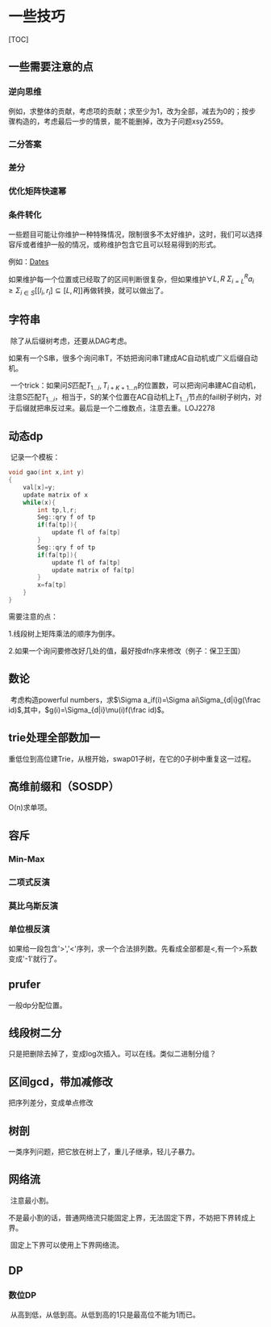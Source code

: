 # 一些技巧

[TOC]

## 一些需要注意的点

### 逆向思维

​	例如，求整体的贡献，考虑项的贡献；求至少为1，改为全部，减去为0的；按步骤构造的，考虑最后一步的情景，能不能删掉，改为子问题xsy2559。

### 二分答案

### 差分

### 优化矩阵快速幂

### 条件转化

一些题目可能让你维护一种特殊情况，限制很多不太好维护，这时，我们可以选择容斥或者维护一般的情况，或称维护包含它且可以轻易得到的形式。

例如：[Dates](https://codeforces.com/gym/102268/problem/D)

如果维护每一个位置或已经取了的区间判断很复杂，但如果维护$\forall L,R\ \Sigma_{i=L}^R a_i\geq \Sigma_{i\in S}\left [[l_i,r_i]\subseteq [L,R]\right]$再做转换，就可以做出了。

## 字符串

​	除了从后缀树考虑，还要从DAG考虑。

​	如果有一个S串，很多个询问串T，不妨把询问串T建成AC自动机或广义后缀自动机。

​	一个trick：如果问$S$匹配$T_{1...i},T_{i+K+1...n}$的位置数，可以把询问串建AC自动机，注意S匹配$T_{1...i}$，相当于，S的某个位置在AC自动机上$T_{1...i}​$节点的fail树子树内，对于后缀就把串反过来。最后是一个二维数点，注意去重。LOJ2278

## 动态dp

​	记录一个模板：

```c++
void gao(int x,int y)
{
	val[x]=y;
	update matrix of x
	while(x){
		int tp,l,r;
		Seg::qry f of tp
		if(fa[tp]){
			update fl of fa[tp]
		}
		Seg::qry f of tp
		if(fa[tp]){
			update fl of fa[tp]
			update matrix of fa[tp]
		}
		x=fa[tp]
	}
}
```

需要注意的点：

1.线段树上矩阵乘法的顺序为倒序。

2.如果一个询问要修改好几处的值，最好按dfn序来修改（例子：保卫王国）

## 数论

​	考虑构造powerful numbers，求$\Sigma a_if(i)=\Sigma ai\Sigma_{d|i}g(\frac id)$,其中，$g(i)=\Sigma_{d|i}\mu(i)f(\frac id)$。

## trie处理全部数加一

​	重低位到高位建Trie，从根开始，swap01子树，在它的0子树中重复这一过程。

## 高维前缀和（SOSDP）

O(n)求单项。

## 容斥

### Min-Max

### 二项式反演

### 莫比乌斯反演

### 单位根反演

如果给一段包含'>','<'序列，求一个合法排列数。先看成全部都是<,有一个>系数变成'-1'就行了。

## prufer

一般dp分配位置。

## 线段树二分

只是把删除去掉了，变成log次插入。可以在线。类似二进制分组？

## 区间gcd，带加减修改

把序列差分，变成单点修改

## 树剖

一类序列问题，把它放在树上了，重儿子继承，轻儿子暴力。

## 网络流

​	注意最小割。

​	不是最小割的话，普通网络流只能固定上界，无法固定下界，不妨把下界转成上界。

​	固定上下界可以使用上下界网络流。

## DP

### 数位DP

​	从高到低，从低到高。从低到高的1只是最高位不能为1而已。